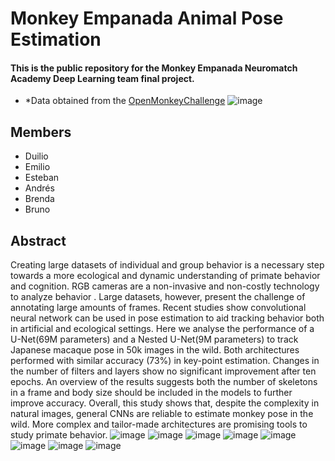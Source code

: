 # Monkey Empanada Animal Pose Estimation
#### This is the public repository for the Monkey Empanada Neuromatch Academy Deep Learning team final project.
* *Data obtained from the [OpenMonkeyChallenge](http://openmonkeychallenge.com/)
![image](https://user-images.githubusercontent.com/78177589/182995337-16e618a5-81bc-4aee-9fea-2daa79c8e283.png)
## Members
* Duilio
* Emilio
* Esteban
* Andrés
* Brenda
* Bruno
## Abstract
Creating large datasets of individual and group behavior is a necessary step towards a more ecological and dynamic understanding of primate behavior and cognition. RGB cameras are a non-invasive and non-costly technology to analyze behavior . Large datasets, however, present the challenge of annotating large amounts of frames. Recent studies show convolutional neural network can be used in pose estimation to aid tracking behavior both in artificial and ecological settings. Here we analyse the performance of a U-Net(69M parameters) and a Nested U-Net(9M parameters) to track Japanese macaque pose in 50k images in the wild. Both architectures performed with similar accuracy (73%) in key-point estimation. Changes in the number of filters and layers show no significant improvement after ten epochs. An overview of the results suggests both the number of skeletons in a frame and body size should be included in the models to further improve accuracy. Overall, this study shows that, despite the complexity in natural images, general CNNs are reliable to estimate monkey pose in the wild. More complex and tailor-made architectures are promising tools to study primate behavior.
![image](https://user-images.githubusercontent.com/78177589/182995624-5e8e6a1b-4937-4310-9c89-3b224760eb66.png)
![image](https://user-images.githubusercontent.com/78177589/182995638-3869e485-6018-4fda-b366-eed0b34bb32f.png)
![image](https://user-images.githubusercontent.com/78177589/182995652-55bb74f3-b958-44e2-869b-92b394dc2788.png)
![image](https://user-images.githubusercontent.com/78177589/182995661-1d33f5b5-d00e-4c84-8507-c92046b10e0c.png)
![image](https://user-images.githubusercontent.com/78177589/182995673-837178e4-b40c-4cd6-8a4d-395f9e5bb8df.png)
![image](https://user-images.githubusercontent.com/78177589/182995685-916e9c15-dba0-4fab-abbc-f38cebcc2632.png)
![image](https://user-images.githubusercontent.com/78177589/182995706-897ad584-24fc-4305-a402-09339d2f612e.png)
![image](https://user-images.githubusercontent.com/78177589/182996244-9a9bf5e9-7374-43e9-acc5-a108c9db4c3c.png)
